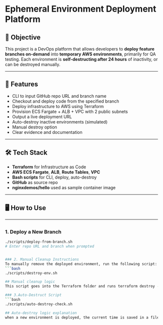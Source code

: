 # Ephemeral Environment Deployment Platform

## 🧩 Objective

This project is a DevOps platform that allows developers to **deploy feature branches on-demand** into **temporary AWS environments**, primarily for QA testing. Each environment is **self-destructing after 24 hours** of inactivity, or can be destroyed manually.

---

## 🚀 Features

- CLI to input GitHub repo URL and branch name
- Checkout and deploy code from the specified branch
- Deploy infrastructure to AWS using Terraform
- Provision ECS Fargate + ALB + VPC with 2 public subnets
- Output a live deployment URL
- Auto-destroy inactive environments (simulated)
- Manual destroy option
- Clear evidence and documentation

---

## 🛠 Tech Stack

- **Terraform** for Infrastructure as Code
- **AWS ECS Fargate**, **ALB**, **Route Tables**, **VPC**
- **Bash scripts** for CLI, deploy, auto-destroy
- **GitHub** as source repo
- **nginxdemos/hello** used as sample container image

---

## 🖥️ How to Use

---

## 

### 1. Deploy a New Branch
```bash
./scripts/deploy-from-branch.sh
# Enter repo URL and branch when prompted


### 2. Manual Cleanup Instructions
To manually remove the deployed environment, run the following script:
```bash
./scripts/destroy-env.sh

## Manual cleanup logic
This script goes into the Terraform folder and runs terraform destroy -auto-approve, which deletes all the AWS resources created during deployment. You can use this anytime to manually clean up the environment.

### 3.Auto-Destruct Script
```bash
./scripts/auto-destroy-check.sh

## Auto-destroy logic explanation
when a new environment is deployed, the current time is saved in a file called `deployed_at.txt`. A script named `auto-destroy-check.sh` checks this file to see how much time has passed. If more than 24 hours (or a set time) has passed, the script runs `terraform destroy` to delete all the resources automatically. This simulates the idea of auto-destroy after inactivity.
